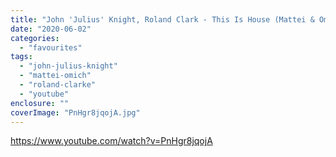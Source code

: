 ```yaml
---
title: "John 'Julius' Knight, Roland Clark - This Is House (Mattei & Omich Extended Remix)"
date: "2020-06-02"
categories: 
  - "favourites"
tags: 
  - "john-julius-knight"
  - "mattei-omich"
  - "roland-clarke"
  - "youtube"
enclosure: ""
coverImage: "PnHgr8jqojA.jpg"
---
```


https://www.youtube.com/watch?v=PnHgr8jqojA
